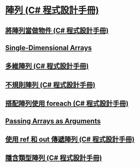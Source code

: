 # [陣列 (C# 程式設計手冊)](index.md)
## [將陣列當做物件 (C# 程式設計手冊)](arrays-as-objects.md)
## [Single-Dimensional Arrays](TocOutOfQuery)
## [多維陣列 (C# 程式設計手冊)](multidimensional-arrays.md)
## [不規則陣列 (C# 程式設計手冊)](jagged-arrays.md)
## [搭配陣列使用 foreach (C# 程式設計手冊)](using-foreach-with-arrays.md)
## [Passing Arrays as Arguments](TocOutOfQuery)
## [使用 ref 和 out 傳遞陣列 (C# 程式設計手冊)](passing-arrays-using-ref-and-out.md)
## [隱含類型陣列 (C# 程式設計手冊)](implicitly-typed-arrays.md)
